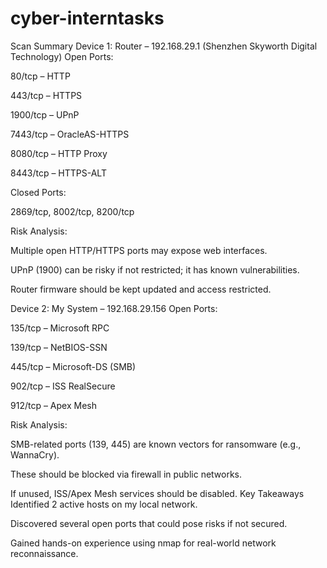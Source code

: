 # cyber-interntasks
 Scan Summary
 Device 1: Router – 192.168.29.1 (Shenzhen Skyworth Digital Technology)
Open Ports:

80/tcp – HTTP

443/tcp – HTTPS

1900/tcp – UPnP

7443/tcp – OracleAS-HTTPS

8080/tcp – HTTP Proxy

8443/tcp – HTTPS-ALT

Closed Ports:

2869/tcp, 8002/tcp, 8200/tcp

Risk Analysis:

Multiple open HTTP/HTTPS ports may expose web interfaces.

UPnP (1900) can be risky if not restricted; it has known vulnerabilities.

Router firmware should be kept updated and access restricted.

 Device 2: My System – 192.168.29.156
Open Ports:

135/tcp – Microsoft RPC

139/tcp – NetBIOS-SSN

445/tcp – Microsoft-DS (SMB)

902/tcp – ISS RealSecure

912/tcp – Apex Mesh

Risk Analysis:

SMB-related ports (139, 445) are known vectors for ransomware (e.g., WannaCry).

These should be blocked via firewall in public networks.

If unused, ISS/Apex Mesh services should be disabled.
 Key Takeaways
Identified 2 active hosts on my local network.

Discovered several open ports that could pose risks if not secured.

Gained hands-on experience using nmap for real-world network reconnaissance.


